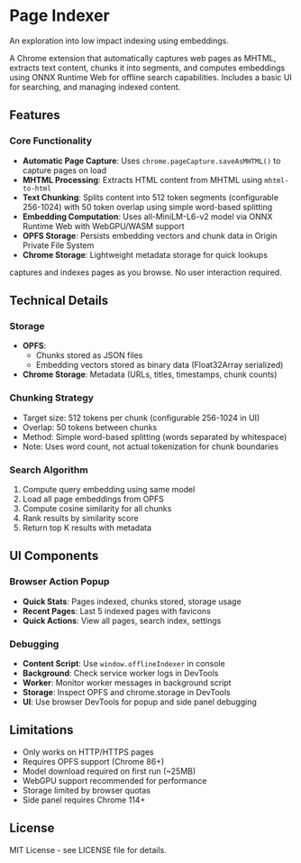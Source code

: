 # Page Indexer

An exploration into low impact indexing using embeddings.

A Chrome extension that automatically captures web pages as MHTML, extracts text content, chunks it into segments, and computes embeddings using ONNX Runtime Web for offline search capabilities. Includes a basic UI for searching, and managing indexed content.

## Features

### Core Functionality
- **Automatic Page Capture**: Uses `chrome.pageCapture.saveAsMHTML()` to capture pages on load
- **MHTML Processing**: Extracts HTML content from MHTML using `mhtml-to-html`
- **Text Chunking**: Splits content into 512 token segments (configurable 256-1024) with 50 token overlap using simple word-based splitting
- **Embedding Computation**: Uses all-MiniLM-L6-v2 model via ONNX Runtime Web with WebGPU/WASM support
- **OPFS Storage**: Persists embedding vectors and chunk data in Origin Private File System
- **Chrome Storage**: Lightweight metadata storage for quick lookups

captures and indexes pages as you browse. No user interaction required.

## Technical Details

### Storage
- **OPFS**: 
  - Chunks stored as JSON files
  - Embedding vectors stored as binary data (Float32Array serialized)
- **Chrome Storage**: Metadata (URLs, titles, timestamps, chunk counts)

### Chunking Strategy
- Target size: 512 tokens per chunk (configurable 256-1024 in UI)
- Overlap: 50 tokens between chunks
- Method: Simple word-based splitting (words separated by whitespace)
- Note: Uses word count, not actual tokenization for chunk boundaries

### Search Algorithm
1. Compute query embedding using same model
2. Load all page embeddings from OPFS
3. Compute cosine similarity for all chunks
4. Rank results by similarity score
5. Return top K results with metadata

## UI Components

### Browser Action Popup
- **Quick Stats**: Pages indexed, chunks stored, storage usage
- **Recent Pages**: Last 5 indexed pages with favicons
- **Quick Actions**: View all pages, search index, settings

### Debugging
- **Content Script**: Use `window.offlineIndexer` in console
- **Background**: Check service worker logs in DevTools
- **Worker**: Monitor worker messages in background script
- **Storage**: Inspect OPFS and chrome.storage in DevTools
- **UI**: Use browser DevTools for popup and side panel debugging

## Limitations

- Only works on HTTP/HTTPS pages
- Requires OPFS support (Chrome 86+)
- Model download required on first run (~25MB)
- WebGPU support recommended for performance
- Storage limited by browser quotas
- Side panel requires Chrome 114+

## License

MIT License - see LICENSE file for details.
